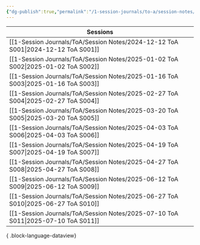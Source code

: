 ```yaml
---
{"dg-publish":true,"permalink":"/1-session-journals/to-a/session-notes/session-notes/"}
---
```


| Sessions                                                                             |
| ------------------------------------------------------------------------------------ |
| [[1-Session Journals/ToA/Session Notes/2024-12-12 ToA S001\|2024-12-12 ToA S001]] |
| [[1-Session Journals/ToA/Session Notes/2025-01-02 ToA S002\|2025-01-02 ToA S002]] |
| [[1-Session Journals/ToA/Session Notes/2025-01-16 ToA S003\|2025-01-16 ToA S003]] |
| [[1-Session Journals/ToA/Session Notes/2025-02-27 ToA S004\|2025-02-27 ToA S004]] |
| [[1-Session Journals/ToA/Session Notes/2025-03-20 ToA S005\|2025-03-20 ToA S005]] |
| [[1-Session Journals/ToA/Session Notes/2025-04-03 ToA S006\|2025-04-03 ToA S006]] |
| [[1-Session Journals/ToA/Session Notes/2025-04-19 ToA S007\|2025-04-19 ToA S007]] |
| [[1-Session Journals/ToA/Session Notes/2025-04-27 ToA S008\|2025-04-27 ToA S008]] |
| [[1-Session Journals/ToA/Session Notes/2025-06-12 ToA S009\|2025-06-12 ToA S009]] |
| [[1-Session Journals/ToA/Session Notes/2025-06-27 ToA S010\|2025-06-27 ToA S010]] |
| [[1-Session Journals/ToA/Session Notes/2025-07-10 ToA S011\|2025-07-10 ToA S011]] |

{ .block-language-dataview}